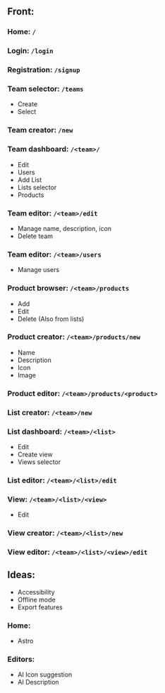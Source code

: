 ## Front:
### Home: `/`
### Login: `/login`
### Registration: `/signup`
### Team selector: `/teams`
- Create
- Select
### Team creator: `/new`
### Team dashboard: `/<team>/`
- Edit
- Users
- Add List
- Lists selector
- Products
### Team editor: `/<team>/edit`
- Manage name, description, icon
- Delete team
### Team editor: `/<team>/users`
- Manage users
### Product browser: `/<team>/products`
- Add
- Edit
- Delete (Also from lists)
### Product creator: `/<team>/products/new`
- Name
- Description
- Icon
- Image
### Product editor: `/<team>/products/<product>`
### List creator: `/<team>/new`
### List dashboard: `/<team>/<list>`
- Edit
- Create view
- Views selector
### List editor: `/<team>/<list>/edit`
### View: `/<team>/<list>/<view>`
- Edit
### View creator: `/<team>/<list>/new`
### View editor: `/<team>/<list>/<view>/edit`

## Ideas:
- Accessibility
- Offline mode
- Export features
### Home:
- Astro
### Editors:
- AI Icon suggestion
- AI Description
